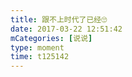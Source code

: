 ```yaml
---
title: 跟不上时代了已经🙄
date: 2017-03-22 12:51:42
mCategories: [说说]
type: moment
time: t125142
---
```


<div id="pics-20170322125142"></div>

<script src="/lib/moment/pics.js"></script>
<script>
var data = [
    {"link": "2017-03-22_000000.jpeg", "type": "shuoshuo"}
];
picsRender(data, "pics-20170322125142");
</script>
